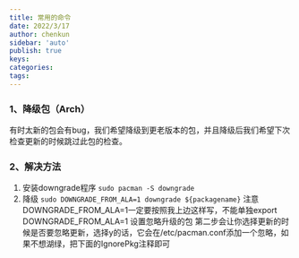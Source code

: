 ```yaml
---
title: 常用的命令
date: 2022/3/17
author: chenkun
sidebar: 'auto'
publish: true
keys:
categories:
tags:
---
```


<!--more-->
### 1、降级包（Arch）
   有时太新的包会有bug，我们希望降级到更老版本的包，并且降级后我们希望下次检查更新的时候跳过此包的检查。

### 2、解决方法
1. 安装downgrade程序
`sudo pacman -S downgrade`
2. 降级
`sudo DOWNGRADE_FROM_ALA=1 downgrade ${packagename}`
注意DOWNGRADE_FROM_ALA=1一定要按照我上边这样写，不能单独export DOWNGRADE_FROM_ALA=1
设置忽略升级的包
第二步会让你选择更新的时候是否要忽略更新，选择y的话，它会在/etc/pacman.conf添加一个忽略，如果不想湖绿，把下面的IgnorePkg注释即可
